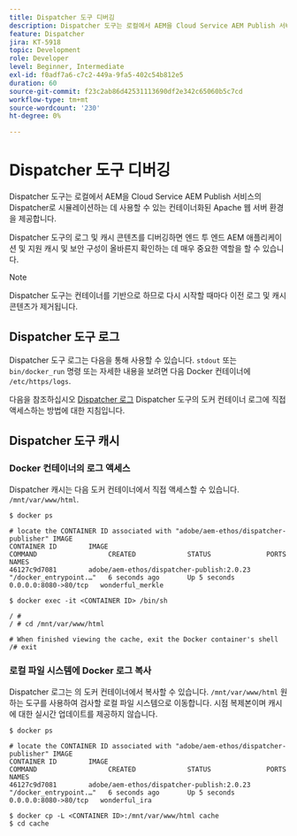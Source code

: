 ```yaml
---
title: Dispatcher 도구 디버깅
description: Dispatcher 도구는 로컬에서 AEM을 Cloud Service AEM Publish 서비스의 Dispatcher로 시뮬레이션하는 데 사용할 수 있는 컨테이너화된 Apache 웹 서버 환경을 제공합니다. Dispatcher 도구의 로그 및 캐시 콘텐츠를 디버깅하면 엔드 투 엔드 AEM 애플리케이션 및 지원 캐시 및 보안 구성이 올바른지 확인하는 데 매우 중요한 역할을 할 수 있습니다.
feature: Dispatcher
jira: KT-5918
topic: Development
role: Developer
level: Beginner, Intermediate
exl-id: f0adf7a6-c7c2-449a-9fa5-402c54b812e5
duration: 60
source-git-commit: f23c2ab86d42531113690df2e342c65060b5c7cd
workflow-type: tm+mt
source-wordcount: '230'
ht-degree: 0%

---
```


# Dispatcher 도구 디버깅

Dispatcher 도구는 로컬에서 AEM을 Cloud Service AEM Publish 서비스의 Dispatcher로 시뮬레이션하는 데 사용할 수 있는 컨테이너화된 Apache 웹 서버 환경을 제공합니다.

Dispatcher 도구의 로그 및 캐시 콘텐츠를 디버깅하면 엔드 투 엔드 AEM 애플리케이션 및 지원 캐시 및 보안 구성이 올바른지 확인하는 데 매우 중요한 역할을 할 수 있습니다.

>[!NOTE]
>
>Dispatcher 도구는 컨테이너를 기반으로 하므로 다시 시작할 때마다 이전 로그 및 캐시 콘텐츠가 제거됩니다.

## Dispatcher 도구 로그

Dispatcher 도구 로그는 다음을 통해 사용할 수 있습니다. `stdout` 또는 `bin/docker_run` 명령 또는 자세한 내용을 보려면 다음 Docker 컨테이너에 `/etc/https/logs`.

다음을 참조하십시오 [Dispatcher 로그](./logs.md#dispatcher-logs) Dispatcher 도구의 도커 컨테이너 로그에 직접 액세스하는 방법에 대한 지침입니다.

## Dispatcher 도구 캐시

### Docker 컨테이너의 로그 액세스

Dispatcher 캐시는 다음 도커 컨테이너에서 직접 액세스할 수 있습니다. ` /mnt/var/www/html`.

```shell
$ docker ps

# locate the CONTAINER ID associated with "adobe/aem-ethos/dispatcher-publisher" IMAGE
CONTAINER ID        IMAGE                                       COMMAND                  CREATED             STATUS              PORTS                  NAMES
46127c9d7081        adobe/aem-ethos/dispatcher-publish:2.0.23   "/docker_entrypoint.…"   6 seconds ago       Up 5 seconds        0.0.0.0:8080->80/tcp   wonderful_merkle

$ docker exec -it <CONTAINER ID> /bin/sh

/ # 
/ # cd /mnt/var/www/html

# When finished viewing the cache, exit the Docker container's shell
/# exit
```

### 로컬 파일 시스템에 Docker 로그 복사

Dispatcher 로그는 의 도커 컨테이너에서 복사할 수 있습니다. `/mnt/var/www/html` 원하는 도구를 사용하여 검사할 로컬 파일 시스템으로 이동합니다. 시점 복제본이며 캐시에 대한 실시간 업데이트를 제공하지 않습니다.

```shell
$ docker ps

# locate the CONTAINER ID associated with "adobe/aem-ethos/dispatcher-publisher" IMAGE
CONTAINER ID        IMAGE                                       COMMAND                  CREATED             STATUS              PORTS                  NAMES
46127c9d7081        adobe/aem-ethos/dispatcher-publish:2.0.23   "/docker_entrypoint.…"   6 seconds ago       Up 5 seconds        0.0.0.0:8080->80/tcp   wonderful_ira

$ docker cp -L <CONTAINER ID>:/mnt/var/www/html cache 
$ cd cache
```
